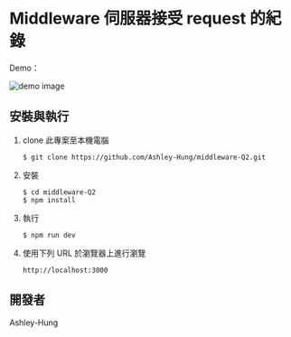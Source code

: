 # Middleware 伺服器接受 request 的紀錄

Demo：

![demo image]()



## 安裝與執行

1. clone 此專案至本機電腦

   ```
   $ git clone https://github.com/Ashley-Hung/middleware-Q2.git
   ```

2. 安裝

   ```
   $ cd middleware-Q2
   $ npm install
   ```

3. 執行

   ```
   $ npm run dev
   ```

4. 使用下列 URL 於瀏覽器上進行瀏覽

   ```
   http://localhost:3000
   ```




## 開發者

Ashley-Hung



